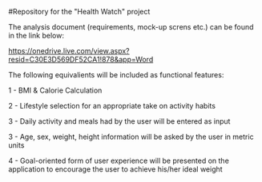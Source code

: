 #Repository for the "Health Watch" project

The analysis document (requirements, mock-up screns etc.) can be found in the link below:

https://onedrive.live.com/view.aspx?resid=C30E3D569DF52CA1!878&app=Word

The following equivalients will be included as functional features:

1 - BMI & Calorie Calculation

2 - Lifestyle selection for an appropriate take on activity habits

3 - Daily activity and meals had by the user will be entered as input

3 - Age, sex, weight, height information will be asked by the user in metric units

4 - Goal-oriented form of user experience will be presented on the application to encourage the user to achieve his/her ideal weight


